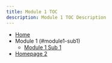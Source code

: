 ```yaml
---
title: Module 1 TOC
description: Module 1 TOC Description
---
```


- [Home](home.md)
- Module 1 (#module1-sub1)
    - [Module 1 Sub 1](module1-sub1/module1-sub1.md)
- [Homepage 2](module2.md)